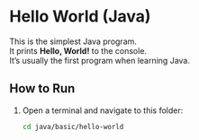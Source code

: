 # Hello World (Java)

This is the simplest Java program.<br> 
It prints **Hello, World!** to the console.<br>
It’s usually the first program when learning Java.<br>

## How to Run

1. Open a terminal and navigate to this folder:
   ```bash
   cd java/basic/hello-world

